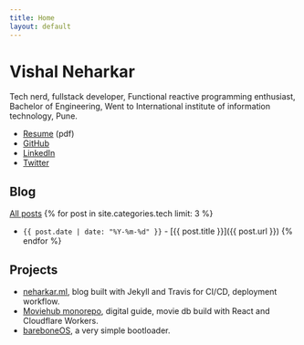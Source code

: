 ```yaml
---
title: Home
layout: default
---
```


# Vishal Neharkar

Tech nerd, fullstack developer, Functional reactive programming enthusiast, Bachelor of Engineering, Went to International institute of information technology, Pune.

- [Resume](assets/pdf/VISHAL-NEHARKAR.pdf) (pdf)
- [GitHub](https://github.com/neharkarvishal)
- [LinkedIn](https://www.linkedin.com/in/neharkar)
- [Twitter](https://twitter.com/)


## Blog

[All posts](/blog/)
{% for post in site.categories.tech limit: 3 %}
- `{{ post.date | date: "%Y-%m-%d" }}` - [{{ post.title }}]({{ post.url }}) {% endfor %}

## Projects

- [neharkar.ml](https://neharkarvishal.github.io), blog built with Jekyll and Travis for CI/CD, deployment workflow.
- [Moviehub monorepo](https://github.com/neharkarvishal/moviehub-monorepo), digital guide, movie db build with React and Cloudflare Workers.
- [bareboneOS](https://github.com/neharkarvishal/OS-from-scratch-tutorial), a very simple bootloader.
